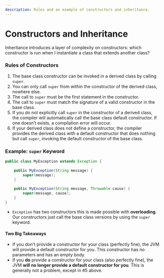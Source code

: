 ```yaml
---
description: Rules and an example of constructors and inheritance.
---
```


# Constructors and Inheritance

Inheritance introduces a layer of complexity on constructors: which constructor is run when I instantiate a class that extends another class?

### Rules of Constructors

1. The base class constructor can be invoked in a derived class by calling `super`.
2. You can only call `super` from within the constructor of the derived class, nowhere else.
3. The call to `super` must be the first statement in the constructor.
4. The call to `super` must match the signature of a valid constructor in the base class.
5. If you do not explicitly call `super` in the constructor of a derived class, the compiler will automatically call the base class default constructor. If one doesn’t exists, a compilation error will occur.
6. If your derived class does not define a constructor, the compiler provides the derived class with a default constructor that does nothing but call `super`, invoking the default constructor of the base class.

### Example: `super` Keyword

```java
public class MyException extends Exception {
    
    public MyException(String message) {
        super(message);
    }
    
    public MyException(String message, Throwable cause) {
        super(message, cause);
    }
}
```

*  `Exception` has two constructors this is made possible with **overloading**. Our constructors just call the base class versions by using the `super` keyword.

#### Two Big Takeaways

* If you don't provide a constructor for your class \(perfectly fine\), the JVM will provide a default constructor for you. This constructor has no parameters and has an empty body.
* If you **do** provide a constructor for your class \(also perfectly fine\), the JVM **will no longer provide a default constructor for you**. This is generally not a problem, except in \#5 above.

